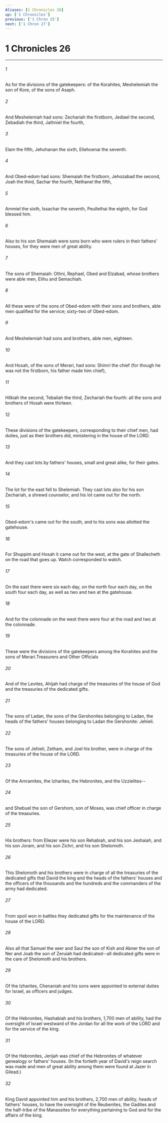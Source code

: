 ```yaml
---
Aliases: [1 Chronicles 26]
up: ['1 Chronicles']
previous: ['1 Chron 25']
next: ['1 Chron 27']
---
```

# 1 Chronicles 26
***



###### 1 
As for the divisions of the gatekeepers: of the Korahites, Meshelemiah the son of Kore, of the sons of Asaph. 

###### 2 
And Meshelemiah had sons: Zechariah the firstborn, Jediael the second, Zebadiah the third, Jathniel the fourth, 

###### 3 
Elam the fifth, Jehohanan the sixth, Eliehoenai the seventh. 

###### 4 
And Obed-edom had sons: Shemaiah the firstborn, Jehozabad the second, Joah the third, Sachar the fourth, Nethanel the fifth, 

###### 5 
Ammiel the sixth, Issachar the seventh, Peullethai the eighth, for God blessed him. 

###### 6 
Also to his son Shemaiah were sons born who were rulers in their fathers' houses, for they were men of great ability. 

###### 7 
The sons of Shemaiah: Othni, Rephael, Obed and Elzabad, whose brothers were able men, Elihu and Semachiah. 

###### 8 
All these were of the sons of Obed-edom with their sons and brothers, able men qualified for the service; sixty-two of Obed-edom. 

###### 9 
And Meshelemiah had sons and brothers, able men, eighteen. 

###### 10 
And Hosah, of the sons of Merari, had sons: Shimri the chief (for though he was not the firstborn, his father made him chief), 

###### 11 
Hilkiah the second, Tebaliah the third, Zechariah the fourth: all the sons and brothers of Hosah were thirteen. 

###### 12 
These divisions of the gatekeepers, corresponding to their chief men, had duties, just as their brothers did, ministering in the house of the LORD. 

###### 13 
And they cast lots by fathers' houses, small and great alike, for their gates. 

###### 14 
The lot for the east fell to Shelemiah. They cast lots also for his son Zechariah, a shrewd counselor, and his lot came out for the north. 

###### 15 
Obed-edom's came out for the south, and to his sons was allotted the gatehouse. 

###### 16 
For Shuppim and Hosah it came out for the west, at the gate of Shallecheth on the road that goes up. Watch corresponded to watch. 

###### 17 
On the east there were six each day, on the north four each day, on the south four each day, as well as two and two at the gatehouse. 

###### 18 
And for the colonnade on the west there were four at the road and two at the colonnade. 

###### 19 
These were the divisions of the gatekeepers among the Korahites and the sons of Merari.Treasurers and Other Officials 

###### 20 
And of the Levites, Ahijah had charge of the treasuries of the house of God and the treasuries of the dedicated gifts. 

###### 21 
The sons of Ladan, the sons of the Gershonites belonging to Ladan, the heads of the fathers' houses belonging to Ladan the Gershonite: Jehieli. 

###### 22 
The sons of Jehieli, Zetham, and Joel his brother, were in charge of the treasuries of the house of the LORD. 

###### 23 
Of the Amramites, the Izharites, the Hebronites, and the Uzzielites-- 

###### 24 
and Shebuel the son of Gershom, son of Moses, was chief officer in charge of the treasuries. 

###### 25 
His brothers: from Eliezer were his son Rehabiah, and his son Jeshaiah, and his son Joram, and his son Zichri, and his son Shelomoth. 

###### 26 
This Shelomoth and his brothers were in charge of all the treasuries of the dedicated gifts that David the king and the heads of the fathers' houses and the officers of the thousands and the hundreds and the commanders of the army had dedicated. 

###### 27 
From spoil won in battles they dedicated gifts for the maintenance of the house of the LORD. 

###### 28 
Also all that Samuel the seer and Saul the son of Kish and Abner the son of Ner and Joab the son of Zeruiah had dedicated--all dedicated gifts were in the care of Shelomoth and his brothers. 

###### 29 
Of the Izharites, Chenaniah and his sons were appointed to external duties for Israel, as officers and judges. 

###### 30 
Of the Hebronites, Hashabiah and his brothers, 1,700 men of ability, had the oversight of Israel westward of the Jordan for all the work of the LORD and for the service of the king. 

###### 31 
Of the Hebronites, Jerijah was chief of the Hebronites of whatever genealogy or fathers' houses. (In the fortieth year of David's reign search was made and men of great ability among them were found at Jazer in Gilead.) 

###### 32 
King David appointed him and his brothers, 2,700 men of ability, heads of fathers' houses, to have the oversight of the Reubenites, the Gadites and the half-tribe of the Manassites for everything pertaining to God and for the affairs of the king.
